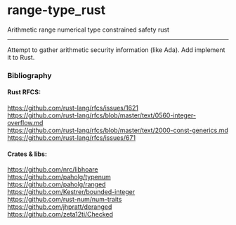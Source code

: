 # range-type_rust
Arithmetic range numerical type constrained safety rust

---
Attempt to gather arithmetic security information (like Ada). Add implement it to Rust.

### Bibliography
#### Rust RFCS:
https://github.com/rust-lang/rfcs/issues/1621  
https://github.com/rust-lang/rfcs/blob/master/text/0560-integer-overflow.md  
https://github.com/rust-lang/rfcs/blob/master/text/2000-const-generics.md  
https://github.com/rust-lang/rfcs/issues/671  

#### Crates & libs:
https://github.com/nrc/libhoare  
https://github.com/paholg/typenum  
https://github.com/paholg/ranged  
https://github.com/Kestrer/bounded-integer  
https://github.com/rust-num/num-traits  
https://github.com/jhpratt/deranged  
https://github.com/zeta12ti/Checked  
